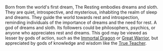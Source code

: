 Born from the world's first dream, The Resting embodies dreams and sloth. They are quiet, introspective, and mysterious, inhabiting the realm of sleep and dreams. They guide the world towards rest and introspection, reminding individuals of the importance of dreams and the need for rest. A god of dreams and sloth. Its followers could be philosophers, psychics, or anyone who appreciates rest and dreams. This god may be viewed as lesser by gods of action, such as the [Immortal Dragon](../Housed%20Gods/Immortal%20Dragon.md) or [Great Warrior](Great%20Warrior.md), but appreciated by gods of knowledge and wisdom like the [True Teacher](../Housed%20Gods/True%20Teacher.md).